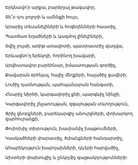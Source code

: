 Երկնավո՛ր արքա, բարձրյալ թագավոր,


Տե՜ր դու բոլորի և ամենքի հույս,


Արարիչ տեսանելիների և հոգեղենների հաստիչ,


Պատճառ եղածների և կազմող լինելիների,


Տվիչ լույսի, առիթ առավոտի, պատրաստիչ վաղվա,


Երևացնո՛ղ երեկոյի, հորինող խավարի,


Արվեստավոր բարեհնար, իմաստության գործիչ,


Քավարան օրհնյալ, հալիչ մեղքերի, հալածիչ ցավերի,


Լուծիչ դառնության, պահպանարան հանգստի,


Հնարիչ նիրհի, կարգավորիչ քնի, պարգևիչ նինջի,


Կարգավորիչ շնչառության, զգայության տևողություն,


Ցրիչ ցնորքների, բարեկարգիչ անուրջների, փոխարկող զարհուրանքի,


Փոփոխիչ տխրություն, խափանիչ խայթումների,


Կասկածների փարատիչ, ծփանքների հանդարտիչ,


Ահաբեկություն խարդախների, դևերի հարվածիչ,


Ախտերի փախուցիչ և ընկղմիչ գայթակղությունների: